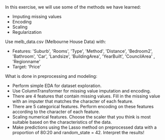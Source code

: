 In this exercise, we will use some of the methods we have learned:

- Imputing missing values
- Encoding
- Scaling
- Regularization

Use melb_data.csv (Melbourne House Data) with:
- Features: 'Suburb', 'Rooms', 'Type', 'Method', 'Distance', 'Bedroom2', 'Bathroom', 'Car', 'Landsize', 'BuildingArea', 'YearBuilt', 'CouncilArea' , 'Regionname'
- Target: 'Price'

What is done in preprocessing and modeling:
- Perform simple EDA for dataset exploration.
- Use ColumnTransformer for missing value imputation and encoding.
- There are 4 features that contain missing values. Fill in the missing value with an imputer that matches the character of each feature.
- There are 5 categorical features. Perform encoding on these features according to the character of each feature.
- Scaling numerical features. Choose the scaler that you think is most suitable based on the characteristics of the data.
- Make predictions using the Lasso method on preprocessed data with a proportion of 80:20 and random_state = 42. Interpret the results!
